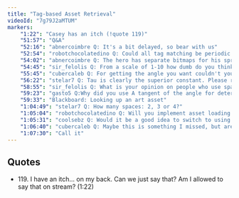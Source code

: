 ```yaml
---
title: "Tag-based Asset Retrieval"
videoId: "7g79J2aMTUM"
markers:
    "1:22": "Casey has an itch (!quote 119)"
    "51:57": "Q&A"
    "52:16": "abnercoimbre Q: It's a bit delayed, so bear with us"
    "52:54": "robotchocolatedino Q: Could all tag matching be periodic and then we just make the period really large when we don't want it to wrap?"
    "54:02": "abnercoimbre Q: The hero has separate bitmaps for his sprite. Will this be a recurring thing for other kinds of sprites in the game?"
    "54:45": "sir_felolis Q: From a scale of 1-10 how dumb do you think the Windows API is?"
    "55:45": "cubercaleb Q: For getting the angle you want couldn't you just divide the angle by 45, giving you a number to switch on? You could go a step further and take the modulus of the number of angles you want"
    "56:22": "stelar7 Q: Tau is clearly the superior constant. Please remove every instance of Pi in the code!"
    "58:55": "sir_felolis Q: What is your opinion on people who use spaces instead of tabs?"
    "59:23": "gasto5 Q:Why did you use A tangent of the angle for determining the asset?"
    "59:33": "Blackboard: Looking up an art asset"
    "1:04:49": "stelar7 Q: How many spaces: 2, 3 or 4?"
    "1:05:04": "robotchocolatedino Q: Will you implement asset loading priority? For example, the player should probably load first so that you're not invisible in the beginning"
    "1:05:31": "coolsebz Q: Would it be a good idea to switch to using Matrices for Rotation (so further down the line it's easier to implement scale and transform)?"
    "1:06:40": "cubercaleb Q: Maybe this is something I missed, but are you using cmath's atan2?"
    "1:07:30": "Call it"
---
```


## Quotes

* 119\. I have an itch... on my back. Can we just say that? Am I allowed to say that on stream? (1:22)
